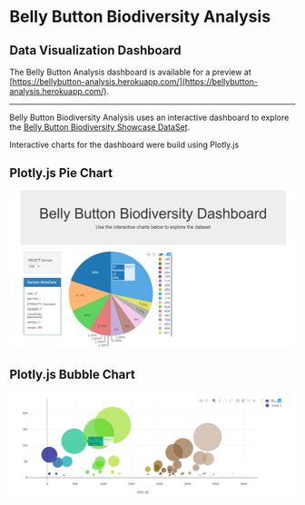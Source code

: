 # Belly Button Biodiversity Analysis

## Data Visualization Dashboard

The Belly Button Analysis dashboard is available for a preview at [https://bellybutton-analysis.herokuapp.com/](https://bellybutton-analysis.herokuapp.com/).

 
------------------


Belly Button Biodiversity Analysis uses an interactive dashboard to explore the [Belly Button Biodiversity Showcase DataSet](http://robdunnlab.com/projects/belly-button-biodiversity/).

Interactive charts for the dashboard were build using Plotly.js

## Plotly.js Pie Chart

![png](Images/pie_chart.png)

## Plotly.js Bubble Chart

![png](images/bubble_chart.png)
